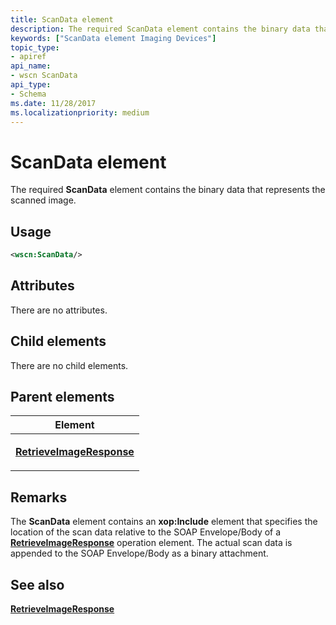 ```yaml
---
title: ScanData element
description: The required ScanData element contains the binary data that represents the scanned image.
keywords: ["ScanData element Imaging Devices"]
topic_type:
- apiref
api_name:
- wscn ScanData
api_type:
- Schema
ms.date: 11/28/2017
ms.localizationpriority: medium
---
```


# ScanData element


The required **ScanData** element contains the binary data that represents the scanned image.

## Usage

```xml
<wscn:ScanData/>
```

## Attributes

There are no attributes.

## Child elements


There are no child elements.

## Parent elements


<table>
<colgroup>
<col width="100%" />
</colgroup>
<thead>
<tr class="header">
<th>Element</th>
</tr>
</thead>
<tbody>
<tr class="odd">
<td><p><a href="retrieveimageresponse.md" data-raw-source="[&lt;strong&gt;RetrieveImageResponse&lt;/strong&gt;](retrieveimageresponse.md)"><strong>RetrieveImageResponse</strong></a></p></td>
</tr>
</tbody>
</table>

## Remarks

The **ScanData** element contains an **xop:Include** element that specifies the location of the scan data relative to the SOAP Envelope/Body of a [**RetrieveImageResponse**](retrieveimageresponse.md) operation element. The actual scan data is appended to the SOAP Envelope/Body as a binary attachment.

## See also


[**RetrieveImageResponse**](retrieveimageresponse.md)

 

 






